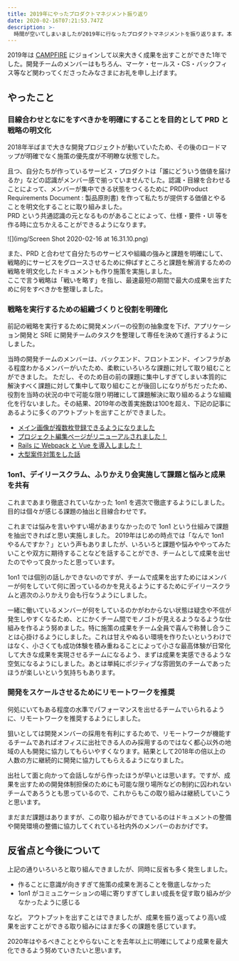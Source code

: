 ```yaml
---
title: 2019年にやったプロダクトマネジメント振り返り
date: 2020-02-16T07:21:53.747Z
description: >-
  時間が空いてしまいましたが2019年に行なったプロダクトマネジメントを振り返ります。本記事ではいわゆるデジタルプロダクト開発のマネジメントというより。どうやってものづくりを通して成果を出すためのチームビルディングに努めたかを書いていきます。
---
```

2019年は [CAMPFIRE](https://campfire.co.jp/) にジョインして以来大きく成果を出すことができた1年でした。開発チームのメンバーはもちろん、マーケ・セールス・CS・バックフィス等など関わってくださったみなさまにお礼を申し上げます。

## やったこと

### 目線合わせとなにをすべきかを明確にすることを目的として PRD と戦略の明文化

2018年半ばまで大きな開発プロジェクトが動いていたため、その後のロードマップが明確でなく施策の優先度が不明瞭な状態でした。

且つ、自分たちが作っているサービス・プロダクトは「誰にどういう価値を届けるか」などの認識がメンバー感で揃っていませんでした。認識・目線を合わせることによって、メンバーが集中できる状態をつくるために PRD(Product Requirements Document : 製品原則書) を作って私たちが提供する価値とやることを明文化することに取り組みました。  
PRD という共通認識の元となるものがあることによって、仕様・要件・UI 等を作る時に立ちかえることができるようになります。

![](img/Screen Shot 2020-02-16 at 16.31.10.png)

また、PRD と合わせて自分たちのサービスや組織の強みと課題を明確にして、戦略的にサービスをグロースさせるために伸ばすところと課題を解消するための戦略を明文化したドキュメントも作り施策を実施しました。  
ここで言う戦略は「戦いを略す」を指し、最速最短の期間で最大の成果を出すために何をすべきかを整理しました。

### 戦略を実行するための組織づくりと役割を明確化

前記の戦略を実行するために開発メンバーの役割の抽象度を下げ、アプリケーション開発と SRE に開発チームのタスクを整理して専任を決めて進行するようにしました。 

当時の開発チームのメンバーは、バックエンド、フロントエンド、インフラがある程度わかるメンバーがいたため、柔軟にいろいろな課題に対して取り組むことができました。
ただし、そのため目の前の課題に集中しすぎてしまい本質的に解決すべく課題に対して集中して取り組むことが後回しになりがちだったため、役割を当時の状況の中で可能な限り明確にして課題解決に取り組めるような組織化を行ないました。その結果、2019年の改善実施数は100を超え、下記の記事にあるように多くのアウトプットを出すことができました。

- [メイン画像が複数枚登録できるようになりました](https://note.com/campfire_dev/n/nb3a7b32a2759)
- [プロジェクト編集ページがリニューアルされました！](https://note.com/campfire_dev/n/n0093398aaa90)
- [Rails に Webpack と Vue を導入しました！](https://note.com/campfire_dev/n/n1686059962b5)
- [大型案件対策をした話](https://note.com/campfire_dev/n/nf284e58d7fc7)

### 1on1、デイリースクラム、ふりかえり会実施して課題と悩みと成果を共有

これまであまり徹底されていなかった 1on1 を週次で徹底するようにしました。  
目的は個々が感じる課題の抽出と目線合わせです。

これまでは悩みを言いやすい場があまりなかったので 1on1 という仕組みで課題を抽出できればと思い実施しました。
2019年はじめの時点では「なんで 1on1 やるんですか？」という声もありましたが、いろいろと課題や悩みややってみたいことや双方に期待することなどを話することができ、チームとして成果を出せたのでやって良かったと思っています。

1on1 では個別の話しかできないのですが、チームで成果を出すためにはメンバーが何をしていて何に困っているのかを見えるようにするためにデイリースクラムと週次のふりかえり会も行なうようにしました。

一緒に働いているメンバーが何をしているのかがわからない状態は疑念や不信が発生しやすくなるため、とにかくチーム間でモノゴトが見えるようなるような仕組みを作るよう努めました。特に施策の成果をチーム全員で喜んで称賛し合うことは心掛けるようにしました。これは甘えやぬるい環境を作りたいというわけではなく、小さくても成功体験を積み重ねることによって小さな最高体験が日常化して大きな成果を実現させるチームになるよう、まずは成果を実感できるような空気になるようにしました。あとは単純にポジティブな雰囲気のチームであったほうが楽しいという気持ちもあります。

### 開発をスケールさせるためにリモートワークを推奨

何処にいてもある程度の水準でパフォーマンスを出せるチームでいられるように、リモートワークを推奨するようにしました。

狙いとしては開発メンバーの採用を有利にするためで、リモートワークが機能するチームであればオフィスに出社できる人のみ採用するのではなく都心以外の地域の人も開発に協力してもらいやすくなります。結果として2018年の倍以上の人数の方に継続的に開発に協力してもらえるようになりました。

出社して面と向かって会話しながら作ったほうが早いとは思います。ですが、成果を出すための開発体制担保のためにも可能な限り場所などの制約に囚われないチームであろうとも思っているので、これからもこの取り組みは継続していこうと思います。

まだまだ課題はありますが、この取り組みができているのはドキュメントの整備や開発環境の整備に協力してくれている社内外のメンバーのおかげです。

## 反省点と今後について

上記の通りいろいろと取り組んできましたが、同時に反省も多く発生しました。

* 作ることに意識が向きすぎて施策の成果を測ることを徹底しなかった
* 1on1 がコミュニケーションの場に寄りすぎてしまい成長を促す取り組みが少なかったように感じる

など。 アウトプットを出すことはできましたが、成果を振り返ってより高い成果を出すことができる取り組みにはまだ多くの課題を感じています。

2020年はやるべきこととやらないことを去年以上に明確にしてより成果を最大化できるよう努めていきたいと思います。
